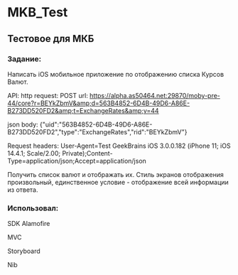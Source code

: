 # MKB_Test
## Тестовое для МКБ  
### Задание: 
Написать iOS мобильное приложение по отображению списка Курсов Валют.

API: http request: POST url: https://alpha.as50464.net:29870/moby-pre-44/core?r=BEYkZbmV&amp;d=563B4852-6D4B-49D6-A86E-B273DD520FD2&amp;t=ExchangeRates&amp;v=44 

json body: {"uid":"563B4852-6D4B-49D6-A86E-B273DD520FD2","type":"ExchangeRates","rid":"BEYkZbmV"} 

Request headers: User-Agent=Test GeekBrains iOS 3.0.0.182 (iPhone 11; iOS 14.4.1; Scale/2.00; Private);Content-Type=application/json;Accept=application/json 

Получить список валют и отображать их. 
Стиль экранов отображения произвольный, единственное условие - отображение всей информации из ответа.
### Использовал: 
SDK Alamofire 

MVC 

Storyboard 

Nib



